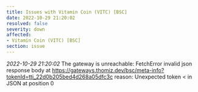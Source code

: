 ```yaml
---
title: Issues with Vitamin Coin (VITC) [BSC]
date: 2022-10-29 21:20:02
resolved: false
severity: down
affected:
- Vitamin Coin (VITC) [BSC]
section: issue
---
```


*2022-10-29 21:20:02* The gateway is unreachable: FetchError invalid json response body at https://gateways.thomiz.dev/bsc/meta-info?tokenId=tti_22d0b205bed4d268a05dfc3c reason: Unexpected token < in JSON at position 0